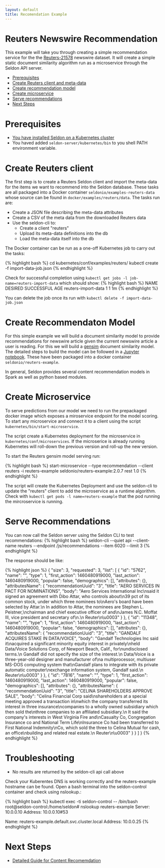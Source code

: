 ```yaml
---
layout: default
title: Recomendation Example
---
```


# Reuters Newswire Recommendation

This example will take you through creating a simple recommendation service for the the [Reuters-21578](http://www.daviddlewis.com/resources/testcollections/reuters21578/) newswire dataset. It will create a simple static document similarity algorithm run as a microservice through the Seldon API server.

 * [Prerequisites](#prerequisites)
 * [Create Reuters client and meta-data](#meta-data)
 * [Create recommendation model](#model)
 * [Create microservice](#microservice)
 * [Serve recommendations](#recommendations)
 * [Next Steps](#next-steps)

# Prerequisites<a name="prerequisites"></a>

 * [You have installed Seldon on a Kubernetes cluster](install.html)
 * You haved added ```seldon-server/kubernetes/bin``` to you shell PATH environment variable.


# Create Reuters client<a name="meta-data"></a>
The first step is to create a Reuters Seldon client and import the meta-data for the items we want to recommend into the Seldon database. These tasks are all packaged into a Docker container ```seldonio/examples-reuters-data``` whose source can be found in ```docker/examples/reuters/data```. The tasks run are:

 * Create a JSON file describing the meta-data attributes
 * Create a CSV of the meta data from the downloaded Reuters data
 * Use the seldon-cli to:
    * Create a client "reuters"
    * Upload its meta-data definitions into the db
    * Load the meta-data itself into the db

The Docker container can be run as a one-off Kubernetes job to carry out the tasks:

{% highlight bash %}
cd kubernetes/conf/examples/reuters/
kubectl create -f import-data-job.json
{% endhighlight %}

Check for successful completion using ```kubectl get jobs -l job-name=reuters-import-data``` which should show:
{% highlight bash %}
NAME                  DESIRED   SUCCESSFUL   AGE
reuters-import-data   1         1            1m
{% endhighlight %}

You can delete the job once its run with ```kubectl delete -f import-data-job.json```

# Create Recommendaton Model<a name="model"></a>
For this simple example we will build a document similarity model to provide recommendations for newswire article given the current newswire article a user is reading. For this we will build a [gensim](https://radimrehurek.com/gensim/) document similarity model. The detailed steps to build the model can be followed in a [Jupyter notebook](https://github.com/SeldonIO/seldon-server/blob/master/python/examples/doc_similarity_reuters.ipynb). These have been packaged into a docker container ```seldonio/reuters-example```.

In general, Seldon provides several content recommendation models in Spark as well as python based modules.

# Create Microservice<a name="microservice"></a>
To serve predictions from our model we need to run the prepackaged docker image which exposes a miroservice endpoint for the model scoring. To start any microservice and connect it to a client using the script ```kubernetes/bin/start-microservice```.

The script create a Kubernetes deployment for the microservice in ```kubernetes/conf/microservices```. If the microserice is already running Kubernetes will roll-down the previous version and roll-up the new version.

To start the Reuters gensim model serving run:

{% highlight bash %}
start-microservice --type recommendation --client reuters -i reuters-example seldonio/reuters-example:2.0.7 rest 1.0
{% endhighlight %}

The script will create the Kubernetes Deployment and use the seldon-cli to update the "reuters" client to add the microservice as a runtime algorithm. Check with ```kubectl get pods -l name=reuters-example``` that the pod running the mircroservice is running.  

# Serve Recommendations<a name="recommendations"></a>
You can now call the Seldon server using the Seldon CLI to test recommendations:
{% highlight bash %}
seldon-cli --quiet api --client-name reuters --endpoint  /js/recommendations --item 6020 --limit 3
{% endhighlight %}

The response should be like:

{% highlight json %}
{
  "size": 3,
  "requested": 3,
  "list": [
    {
      "id": "5762",
      "name": "",
      "type": 1,
      "first_action": 1460480919000,
      "last_action": 1460480919000,
      "popular": false,
      "demographics": [],
      "attributes": {},
      "attributesName": {
        "recommendationUuid": "3",
        "title": "AERO SERVICES <AEROE> IN PACT FOR NOMINATIONS",
        "body": "Aero Services International Inc\nsaid it signed an agreement with Dibo Attar, who controls about\n39 pct of its common stock, under which three nominees to\nAero's board have been selected by Attar.\n    In addition to Attar, the nominees are Stephen L. Peistner,\nchairman and chief executive officer of <McCrory Corp> and\nJames N.C. Moffat III, vice president and secretary of\n<Eastover Corp>.\n Reuter\n\u0003"
      }
    },
    {
      "id": "11348",
      "name": "",
      "type": 1,
      "first_action": 1460480919000,
      "last_action": 1460480919000,
      "popular": false,
      "demographics": [],
      "attributes": {},
      "attributesName": {
        "recommendationUuid": "3",
        "title": "GANDALF <GANDF> ACQUIRES STAKE IN DATA/VOICE",
        "body": "Gandalf Technologies Inc said it\nacquired a significant minority equity interest in privately\nheld Data/Voice Solutions Corp, of Newport Beach, Calif., for\nundisclosed terms.\n    Gandalf did not specify the size of the interest.\n    Data/Voice is a three-year-old designer and manufacturer of\na multiprocessor, multiuser MS-DOS computing system that\nGandalf plans to integrate with its private automatic computer\nexchange information system, Gandalf said.\n Reuter\n\u0003"
      }
    },
    {
      "id": "7816",
      "name": "",
      "type": 1,
      "first_action": 1460480919000,
      "last_action": 1460480919000,
      "popular": false,
      "demographics": [],
      "attributes": {},
      "attributesName": {
        "recommendationUuid": "3",
        "title": "CELINA <CELNA> SHAREHOLDERS APPROVE SALE",
        "body": "Celina Financial Corp said\nshareholders at a special meeting approved a transaction in\nwhich the company transferred its interest in three insurance\ncompanies to a wholly owned subsidiary which then sold the\nthree companies to an affiliated subsidiary.\n    It said the company's interests in West Virginia Fire and\nCasualty Co, Congregation Insurance co and National Term Life\nInsurance Co had been transferred to First National Indemnity\nCo, which sold the three to Celina Mutual for cash, an office\nbuilding and related real estate.\n Reuter\n\u0003"
      }
    }
  ]
}
{% endhighlight %}

# Troubleshooting

 * No results are returned by the seldon-cli api call above

Check your Kuberentes DNS is working correctly and the reuters-example hostname can be found. Open a bash terminal into the seldon-control container and check using nslookup.:

{% highlight bash %}
kubectl exec -ti seldon-control -- /bin/bash
root@seldon-control:/home/seldon# nslookup reuters-example
Server:				  	   10.0.0.10
Address:				   10.0.0.10#53

Name:					   reuters-example.default.svc.cluster.local
Address: 10.0.0.25
{% endhighlight %}

# Next Steps<a name="next-steps"></a>

 * [Detailed Guide for Content Recomemdation](content-recommendation-guide.html)
